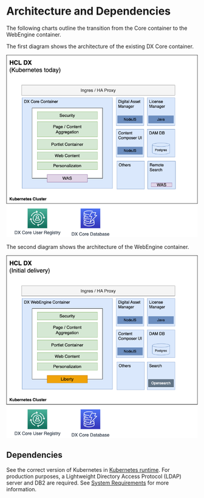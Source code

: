 # Architecture and Dependencies

The following charts outline the transition from the Core container to the WebEngine container.

The first diagram shows the architecture of the existing DX Core container.

![Kubernetes today](../../../images/webengine_architecture.png)

The second diagram shows the architecture of the WebEngine container.

![Open Liberty](../../../images/webengine-arch-mvp.png)

## Dependencies

See the correct version of Kubernetes in [Kubernetes runtime](../../system_requirements/kubernetes/kubernetes-runtime.md). For production purposes, a Lightweight Directory Access Protocol (LDAP) server and DB2 are required. See [System Requirements](webengine_sysreq.md) for more information.